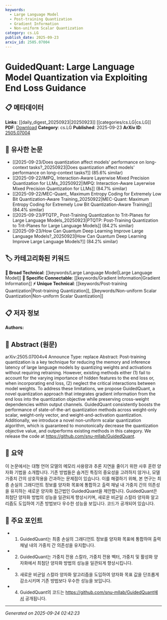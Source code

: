 ```yaml
---
keywords:
  - Large Language Model
  - Post-training Quantization
  - Gradient Information
  - Non-uniform Scalar Quantization
category: cs.LG
publish_date: 2025-09-23
arxiv_id: 2505.07004
---
```


<!-- KEYWORD_LINKING_METADATA:
{
  "processed_timestamp": "2025-09-24T02:42:23.481396",
  "vocabulary_version": "1.0",
  "selected_keywords": [
    "Large Language Model",
    "Post-training Quantization",
    "Gradient Information",
    "Non-uniform Scalar Quantization"
  ],
  "rejected_keywords": [],
  "similarity_scores": {
    "Large Language Model": 0.85,
    "Post-training Quantization": 0.78,
    "Gradient Information": 0.74,
    "Non-uniform Scalar Quantization": 0.79
  },
  "extraction_method": "AI_prompt_based",
  "budget_applied": true,
  "candidates_json": {
    "candidates": [
      {
        "surface": "Large Language Model",
        "canonical": "Large Language Model",
        "aliases": [
          "LLM"
        ],
        "category": "broad_technical",
        "rationale": "Central to the paper's focus on quantization, providing a key context for linking with other works on language models.",
        "novelty_score": 0.45,
        "connectivity_score": 0.88,
        "specificity_score": 0.7,
        "link_intent_score": 0.85
      },
      {
        "surface": "Post-training quantization",
        "canonical": "Post-training Quantization",
        "aliases": [
          "PTQ"
        ],
        "category": "unique_technical",
        "rationale": "Describes a specific technique crucial to the paper's methodology, offering a unique point for technical discussions.",
        "novelty_score": 0.72,
        "connectivity_score": 0.65,
        "specificity_score": 0.8,
        "link_intent_score": 0.78
      },
      {
        "surface": "Gradient information",
        "canonical": "Gradient Information",
        "aliases": [],
        "category": "specific_connectable",
        "rationale": "Integral to the proposed method, linking it to broader discussions on optimization and model training.",
        "novelty_score": 0.58,
        "connectivity_score": 0.77,
        "specificity_score": 0.68,
        "link_intent_score": 0.74
      },
      {
        "surface": "Non-uniform scalar quantization",
        "canonical": "Non-uniform Scalar Quantization",
        "aliases": [],
        "category": "unique_technical",
        "rationale": "Highlights a novel algorithm introduced in the paper, providing a specific technical advancement.",
        "novelty_score": 0.8,
        "connectivity_score": 0.6,
        "specificity_score": 0.85,
        "link_intent_score": 0.79
      }
    ],
    "ban_list_suggestions": [
      "method",
      "performance",
      "experiment"
    ]
  },
  "decisions": [
    {
      "candidate_surface": "Large Language Model",
      "resolved_canonical": "Large Language Model",
      "decision": "linked",
      "scores": {
        "novelty": 0.45,
        "connectivity": 0.88,
        "specificity": 0.7,
        "link_intent": 0.85
      }
    },
    {
      "candidate_surface": "Post-training quantization",
      "resolved_canonical": "Post-training Quantization",
      "decision": "linked",
      "scores": {
        "novelty": 0.72,
        "connectivity": 0.65,
        "specificity": 0.8,
        "link_intent": 0.78
      }
    },
    {
      "candidate_surface": "Gradient information",
      "resolved_canonical": "Gradient Information",
      "decision": "linked",
      "scores": {
        "novelty": 0.58,
        "connectivity": 0.77,
        "specificity": 0.68,
        "link_intent": 0.74
      }
    },
    {
      "candidate_surface": "Non-uniform scalar quantization",
      "resolved_canonical": "Non-uniform Scalar Quantization",
      "decision": "linked",
      "scores": {
        "novelty": 0.8,
        "connectivity": 0.6,
        "specificity": 0.85,
        "link_intent": 0.79
      }
    }
  ]
}
-->

# GuidedQuant: Large Language Model Quantization via Exploiting End Loss Guidance

## 📋 메타데이터

**Links**: [[daily_digest_20250923|20250923]] [[categories/cs.LG|cs.LG]]
**PDF**: [Download](https://arxiv.org/pdf/2505.07004.pdf)
**Category**: cs.LG
**Published**: 2025-09-23
**ArXiv ID**: [2505.07004](https://arxiv.org/abs/2505.07004)

## 🔗 유사한 논문
- [[2025-09-23/Does quantization affect models' performance on long-context tasks?_20250923|Does quantization affect models' performance on long-context tasks?]] (85.6% similar)
- [[2025-09-22/IMPQ_ Interaction-Aware Layerwise Mixed Precision Quantization for LLMs_20250922|IMPQ: Interaction-Aware Layerwise Mixed Precision Quantization for LLMs]] (84.7% similar)
- [[2025-09-22/MEC-Quant_ Maximum Entropy Coding for Extremely Low Bit Quantization-Aware Training_20250922|MEC-Quant: Maximum Entropy Coding for Extremely Low Bit Quantization-Aware Training]] (84.4% similar)
- [[2025-09-23/PTQTP_ Post-Training Quantization to Trit-Planes for Large Language Models_20250923|PTQTP: Post-Training Quantization to Trit-Planes for Large Language Models]] (84.2% similar)
- [[2025-09-23/How Can Quantum Deep Learning Improve Large Language Models?_20250923|How Can Quantum Deep Learning Improve Large Language Models?]] (84.2% similar)

## 🏷️ 카테고리화된 키워드
**🧠 Broad Technical**: [[keywords/Large Language Model|Large Language Model]]
**🔗 Specific Connectable**: [[keywords/Gradient Information|Gradient Information]]
**⚡ Unique Technical**: [[keywords/Post-training Quantization|Post-training Quantization]], [[keywords/Non-uniform Scalar Quantization|Non-uniform Scalar Quantization]]

## 📋 저자 정보

**Authors:** 

## 📄 Abstract (원문)

arXiv:2505.07004v4 Announce Type: replace 
Abstract: Post-training quantization is a key technique for reducing the memory and inference latency of large language models by quantizing weights and activations without requiring retraining. However, existing methods either (1) fail to account for the varying importance of hidden features to the end loss or, when incorporating end loss, (2) neglect the critical interactions between model weights. To address these limitations, we propose GuidedQuant, a novel quantization approach that integrates gradient information from the end loss into the quantization objective while preserving cross-weight dependencies within output channels. GuidedQuant consistently boosts the performance of state-of-the-art quantization methods across weight-only scalar, weight-only vector, and weight-and-activation quantization. Additionally, we introduce a novel non-uniform scalar quantization algorithm, which is guaranteed to monotonically decrease the quantization objective value, and outperforms existing methods in this category. We release the code at https://github.com/snu-mllab/GuidedQuant.

## 📝 요약

이 논문에서는 대형 언어 모델의 메모리 사용량과 추론 지연을 줄이기 위한 사후 훈련 양자화 기법을 소개합니다. 기존 방법들은 숨겨진 특징의 중요성을 고려하지 않거나, 모델 가중치 간의 상호작용을 간과하는 문제점이 있습니다. 이를 해결하기 위해, 본 연구는 최종 손실의 그래디언트 정보를 양자화 목표에 통합하고 출력 채널 내 가중치 간의 의존성을 유지하는 새로운 양자화 접근법인 GuidedQuant을 제안합니다. GuidedQuant은 최첨단 양자화 방법의 성능을 일관되게 향상시키며, 새로운 비균일 스칼라 양자화 알고리즘도 도입하여 기존 방법보다 우수한 성능을 보입니다. 코드가 공개되어 있습니다.

## 🎯 주요 포인트

- 1. GuidedQuant는 최종 손실의 그래디언트 정보를 양자화 목표에 통합하여 출력 채널 내의 가중치 간 의존성을 유지합니다.
- 2. GuidedQuant는 가중치 전용 스칼라, 가중치 전용 벡터, 가중치 및 활성화 양자화에서 최첨단 양자화 방법의 성능을 일관되게 향상시킵니다.
- 3. 새로운 비균일 스칼라 양자화 알고리즘을 도입하여 양자화 목표 값을 단조롭게 감소시키며 기존 방법보다 우수한 성능을 보입니다.
- 4. GuidedQuant의 코드는 https://github.com/snu-mllab/GuidedQuant에서 공개됩니다.


---

*Generated on 2025-09-24 02:42:23*
